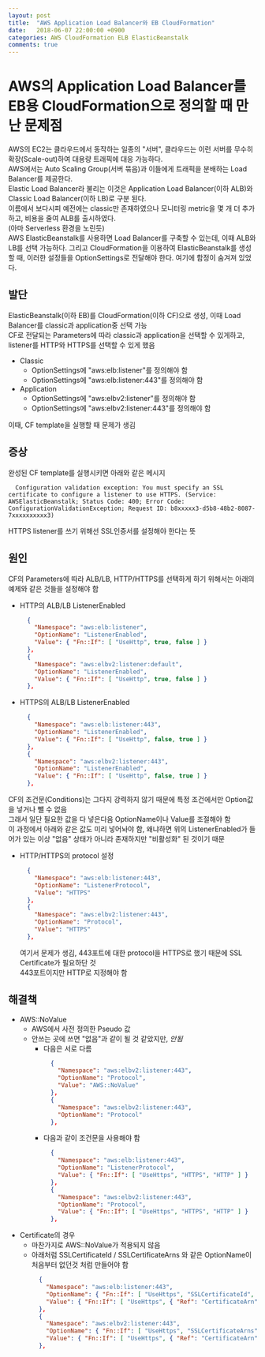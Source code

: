 ```yaml
---
layout: post
title:  "AWS Application Load Balancer와 EB CloudFormation"
date:   2018-06-07 22:00:00 +0900
categories: AWS CloudFormation ELB ElasticBeanstalk
comments: true
---
```

# AWS의 Application Load Balancer를 EB용 CloudFormation으로 정의할 때 만난 문제점
AWS의 EC2는 클라우드에서 동작하는 일종의 "서버", 클라우드는 이런 서버를 무수히 확장(Scale-out)하여 대용량 트래픽에 대응 가능하다.  
AWS에서는 Auto Scaling Group(서버 묶음)과 이들에게 트래픽을 분배하는 Load Balancer를 제공한다.  
Elastic Load Balancer라 불리는 이것은 Application Load Balancer(이하 ALB)와 Classic Load Balancer(이하 LB)로 구분 된다.  
이름에서 보다시피 예전에는 classic만 존재하였으나 모니터링 metric을 몇 개 더 추가하고, 비용을 줄여 ALB를 출시하였다.  
(아마 Serverless 환경을 노린듯)  
AWS ElasticBeanstalk를 사용하면 Load Balancer를 구축할 수 있는데, 이때 ALB와 LB를 선택 가능하다.
그리고 CloudFormation을 이용하여 ElasticBeanstalk를 생성할 때, 이러한 설정들을 OptionSettings로 전달해야 한다.
여기에 함정이 숨겨져 있었다.

## 발단
ElasticBeanstalk(이하 EB)를 CloudFormation(이하 CF)으로 생성, 이때 Load Balancer를 classic과 application중 선택 가능  
CF로 전달되는 Parameters에 따라 classic과 application을 선택할 수 있게하고, listener를 HTTP와 HTTPS를 선택할 수 있게 했음  
  * Classic
    + OptionSettings에 "aws:elb:listener"를 정의해야 함
    + OptionSettings에 "aws:elb:listener:443"를 정의해야 함
  * Application
    + OptionSettings에 "aws:elbv2:listener"를 정의해야 함
    + OptionSettings에 "aws:elbv2:listener:443"를 정의해야 함

이때, CF template을 실행할 때 문제가 생김

## 증상
완성된 CF template를 실행시키면 아래와 같은 메시지
~~~
  Configuration validation exception: You must specify an SSL certificate to configure a listener to use HTTPS. (Service: AWSElasticBeanstalk; Status Code: 400; Error Code: ConfigurationValidationException; Request ID: b8xxxxx3-d5b8-48b2-8087-7xxxxxxxxxx3)
~~~
HTTPS listener를 쓰기 위해선 SSL인증서를 설정해야 한다는 뜻

## 원인
CF의 Parameters에 따라 ALB/LB, HTTP/HTTPS를 선택하게 하기 위해서는 아래의 예제와 같은 것들을 설정해야 함  
  * HTTP의 ALB/LB ListenerEnabled
    ~~~ json
      {
        "Namespace": "aws:elb:listener",
        "OptionName": "ListenerEnabled",
        "Value": { "Fn::If": [ "UseHttp", true, false ] }
      },
      {
        "Namespace": "aws:elbv2:listener:default",
        "OptionName": "ListenerEnabled",
        "Value": { "Fn::If": [ "UseHttp", true, false ] }
      },
    ~~~
  * HTTPS의 ALB/LB ListenerEnabled
    ~~~ json
      {
        "Namespace": "aws:elb:listener:443",
        "OptionName": "ListenerEnabled",
        "Value": { "Fn::If": [ "UseHttp", false, true ] }
      },
      {
        "Namespace": "aws:elbv2:listener:443",
        "OptionName": "ListenerEnabled",
        "Value": { "Fn::If": [ "UseHttp", false, true ] }
      },
    ~~~

  CF의 조건문(Conditions)는 그다지 강력하지 않기 때문에 특정 조건에서만 Option값을 넣거나 뺄 수 없음  
  그래서 일단 필요한 값을 다 넣은다음 OptionName이나 Value를 조절해야 함  
  이 과정에서 아래와 같은 값도 미리 넣어놔야 함, 왜냐하면 위의 ListenerEnabled가 들어가 있는 이상 "없음" 상태가 아니라 존재하지만 "비활성화" 된 것이기 때문  
  * HTTP/HTTPS의 protocol 설정
    ~~~ json
      {
        "Namespace": "aws:elb:listener:443",
        "OptionName": "ListenerProtocol",
        "Value": "HTTPS"
      },
      {
        "Namespace": "aws:elbv2:listener:443",
        "OptionName": "Protocol",
        "Value": "HTTPS"
      },
    ~~~

    여기서 문제가 생김, 443포트에 대한 protocol을 HTTPS로 했기 때문에 SSL Certificate가 필요하단 것  
    443포트이지만 HTTP로 지정해야 함

## 해결책
  * AWS::NoValue
    + AWS에서 사전 정의한 Pseudo 값
    + 안쓰는 곳에 쓰면 "없음"과 같이 될 것 같았지만, *안됨*
      - 다음은 서로 다름
        ~~~ json
          {
            "Namespace": "aws:elbv2:listener:443",
            "OptionName": "Protocol",
            "Value": "AWS::NoValue"
          },
          {
            "Namespace": "aws:elbv2:listener:443",
            "OptionName": "Protocol"
          },
        ~~~
      - 다음과 같이 조건문을 사용해야 함
        ~~~ json
          {
            "Namespace": "aws:elb:listener:443",
            "OptionName": "ListenerProtocol",
            "Value": { "Fn::If": [ "UseHttps", "HTTPS", "HTTP" ] }
          },
          {
            "Namespace": "aws:elbv2:listener:443",
            "OptionName": "Protocol",
            "Value": { "Fn::If": [ "UseHttps", "HTTPS", "HTTP" ] }
          },
        ~~~
  * Certificate의 경우
    + 마찬가지로 AWS::NoValue가 적용되지 않음
    + 아래처럼 SSLCertificateId / SSLCertificateArns 와 같은 OptionName이 처음부터 없던것 처럼 만들어야 함
      ~~~ json
        {
          "Namespace": "aws:elb:listener:443",
          "OptionName": { "Fn::If": [ "UseHttps", "SSLCertificateId", "InstancePort" ] },
          "Value": { "Fn::If": [ "UseHttps", { "Ref": "CertificateArn" }, "443" ] }
        },
        {
          "Namespace": "aws:elbv2:listener:443",
          "OptionName": { "Fn::If": [ "UseHttps", "SSLCertificateArns", "Protocol" ] },
          "Value": { "Fn::If": [ "UseHttps", { "Ref": "CertificateArn" }, "HTTP" ] }
        },
      ~~~
